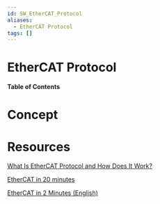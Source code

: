 ```yaml
---
id: SW_EtherCAT_Protocol
aliases:
  - EtherCAT Protocol
tags: []
---
```


# EtherCAT Protocol

**Table of Contents**

# Concept

# Resources

[](https://www.ethercat.org/en/technology.html)

[What Is EtherCAT Protocol and How Does It Work?](https://dewesoft.com/blog/what-is-ethercat-protocol)

[EtherCAT in 20 minutes](https://www.youtube.com/watch?v=k4KufZR6XYs)

[EtherCAT in 2 Minutes (English)](https://youtube.com/playlist?list=PLAMqSJyfMRthuao5uko5yfmWj10YVML_3&si=WYUuJjpNBP8iI-Kk)
